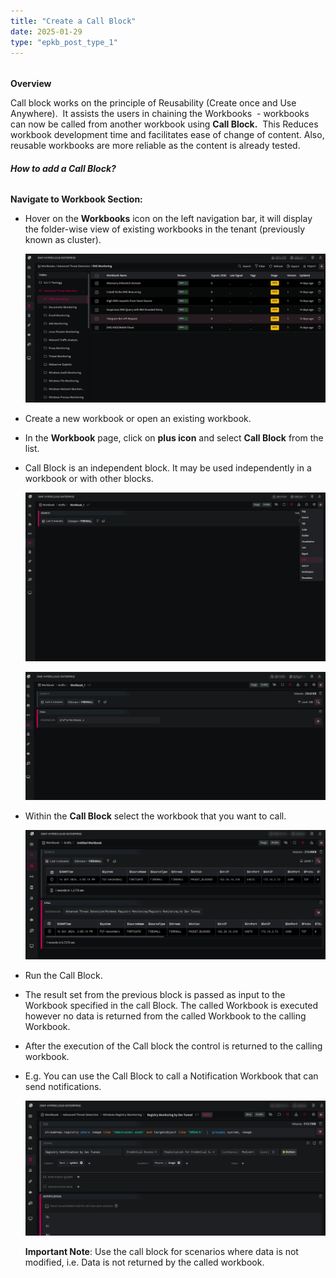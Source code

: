 ```yaml
---
title: "Create a Call Block"
date: 2025-01-29
type: "epkb_post_type_1"
---
```


######   
**Overview**

Call block works on the principle of Reusability (Create once and Use Anywhere).  It assists the users in chaining the Workbooks  - workbooks can now be called from another workbook using **Call Block.**  This Reduces workbook development time and facilitates ease of change of content. Also, reusable workbooks are more reliable as the content is already tested.

###### **How to add a Call Block?**

**Navigate to Workbook Section:**

- Hover on the **Workbooks** icon on the left navigation bar, it will display the folder-wise view of existing workbooks in the tenant (previously known as cluster).  
      
    ![](./images-Create%20a%20Call%20Block/Create-a-Call-Block-1.png)  
      
    

- Create a new workbook or open an existing workbook. 

- In the **Workbook** page, click on **plus icon** and select **Call Block** from the list.

- Call Block is an independent block. It may be used independently in a workbook or with other blocks.  
      
    ![](./images-Create%20a%20Call%20Block/Create-a-Call-Block-2.png)  
      
      
    ![](./images-Create%20a%20Call%20Block/Create-a-Call-Block-3.png)  
      
    

- Within the **Call Block** select the workbook that you want to call.  
      
    ![](./images-Create%20a%20Call%20Block/Create-a-Call-Block-4.png)  
      
    

- Run the Call Block. 

- The result set from the previous block is passed as input to the Workbook specified in the call Block. The called Workbook is executed however no data is returned from the called Workbook to the calling Workbook.

- After the execution of the Call block the control is returned to the calling workbook.

- E.g. You can use the Call Block to call a Notification Workbook that can send notifications.  
      
    ![](./images-Create%20a%20Call%20Block/Create-a-Call-Block-5.png)  
      
    **Important Note**: Use the call block for scenarios where data is not modified, i.e. Data is not returned by the called workbook.
